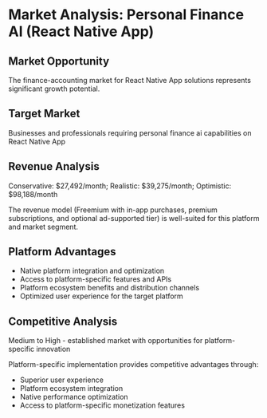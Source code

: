 # Market Analysis: Personal Finance AI (React Native App)

## Market Opportunity
The finance-accounting market for React Native App solutions represents significant growth potential.

## Target Market
Businesses and professionals requiring personal finance ai capabilities on React Native App

## Revenue Analysis
Conservative: $27,492/month; Realistic: $39,275/month; Optimistic: $98,188/month

The revenue model (Freemium with in-app purchases, premium subscriptions, and optional ad-supported tier) is well-suited for this platform and market segment.

## Platform Advantages
- Native platform integration and optimization
- Access to platform-specific features and APIs
- Platform ecosystem benefits and distribution channels
- Optimized user experience for the target platform

## Competitive Analysis
Medium to High - established market with opportunities for platform-specific innovation

Platform-specific implementation provides competitive advantages through:
- Superior user experience
- Platform ecosystem integration
- Native performance optimization
- Access to platform-specific monetization features
